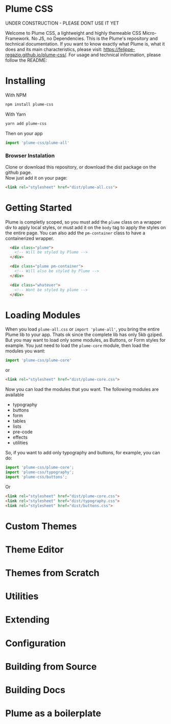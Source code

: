 # Plume CSS

UNDER CONSTRUCTION - PLEASE DONT USE IT YET

Welcome to Plume CSS, a lightweight and highly themeable CSS Micro-Framework. No JS, no Dependencies. This is the Plume's repository and technical documentation. If you want to know exactly what Plume is, what it does and its main characteristics, please visit: https://felippe-regazio.github.io/plume-css/. For usage and technical information, please follow the README:

# Installing

With NPM

```bash
npm install plume-css
```

With Yarn

```bash
yarn add plume-css
```

Then on your app

```javascript
import 'plume-css/plume-all'
```

### Browser Instalation

Clone or download this repository, or download the dist package on the github page.  
Now just add it on your page:

```html
<link rel="stylesheet" href="dist/plume-all.css">
```

# Getting Started

Plume is completly scoped, so you must add the `plume` class on a wrapper div to apply local styles, or must add it on the `body` tag to apply the styles on the entire page. You can also add the `pm-container` class to have a containerized wrapper.

```html
  <div class="plume">
    <!-- Will be styled by Plume -->
  </div>

  <div class="plume pm-container">
    <!-- Will also be styled by Plume -->
  </div>

  <div class="whatever">
    <!-- Wont be styled by plume -->
  </div>
```

# Loading Modules

When you load `plume-all.css` or `import 'plume-all'`, you bring the entire Plume lib to your app. Thats ok since the complete lib has only 5kb gziped. But you may want to load only some modules, as Buttons, or Form styles for example. You just need to load the `plume-core` module, then load the modules you want:

```javascript
import 'plume-css/plume-core'
```

or

```html
<link rel="stylesheet" href="dist/plume-core.css">
```

Now you can load the modules that you want. The following modules are available

- typography
- buttons
- form
- tables
- lists
- pre-code
- effects
- utilities

So, if you want to add only typography and buttons, for example, you can do:

```javascript
import 'plume-css/plume-core';
import 'plume-css/typography';
import 'plume-css/buttons';
```

Or

```html
<link rel="stylesheet" href="dist/plume-core.css">
<link rel="stylesheet" href="dist/typography.css">
<link rel="stylesheet" href="dist/buttons.css">
```

# Custom Themes

# Theme Editor

# Themes from Scratch

# Utilities

# Extending

# Configuration

# Building from Source

# Building Docs

# Plume as a boilerplate